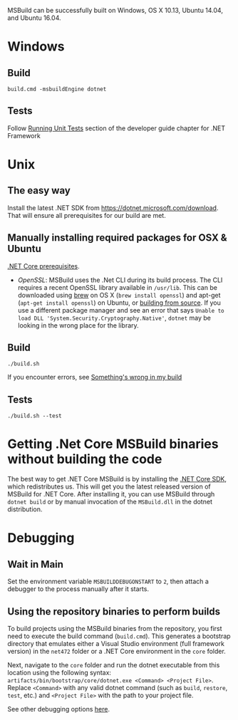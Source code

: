MSBuild can be successfully built on Windows, OS X 10.13, Ubuntu 14.04, and Ubuntu 16.04.

# Windows

## Build

`build.cmd -msbuildEngine dotnet`

## Tests

Follow [Running Unit Tests](Building-Testing-and-Debugging-on-Full-Framework-MSBuild.md#running-unit-tests) section of the developer guide chapter for .NET Framework

# Unix

## The easy way

Install the latest .NET SDK from https://dotnet.microsoft.com/download. That will ensure all prerequisites for our build are met.

## Manually installing required packages for OSX & Ubuntu

[.NET Core prerequisites](https://github.com/dotnet/core/blob/main/Documentation/prereqs.md).

* *OpenSSL*: MSBuild uses the .Net CLI during its build process. The CLI requires a recent OpenSSL library available in `/usr/lib`. This can be downloaded using [brew](https://brew.sh/) on OS X (`brew install openssl`) and apt-get (`apt-get install openssl`) on Ubuntu, or [building from source](https://wiki.openssl.org/index.php/Compilation_and_Installation#Mac). If you use a different package manager and see an error that says `Unable to load DLL 'System.Security.Cryptography.Native'`, `dotnet` may be looking in the wrong place for the library.

## Build

`./build.sh`

If you encounter errors, see [Something's wrong in my build](Something's-wrong-in-my-build.md)

## Tests

`./build.sh --test`

# Getting .Net Core MSBuild binaries without building the code

The best way to get .NET Core MSBuild is by installing the [.NET Core SDK](https://github.com/dotnet/core-sdk), which redistributes us. This will get you the latest released version of MSBuild for .NET Core. After installing it, you can use MSBuild through `dotnet build` or by manual invocation of the `MSBuild.dll` in the dotnet distribution.

# Debugging

## Wait in Main

Set the environment variable `MSBUILDDEBUGONSTART` to `2`, then attach a debugger to the process manually after it starts.

## Using the repository binaries to perform builds

To build projects using the MSBuild binaries from the repository, you first need to execute the build command (`build.cmd`). This generates a bootstrap directory that emulates either a Visual Studio environment (full framework version) in the `net472` folder or a .NET Core environment in the `core` folder.

Next, navigate to the `core` folder and run the dotnet executable from this location using the following syntax: `artifacts/bin/bootstrap/core/dotnet.exe <Command> <Project File>`. Replace `<Command>` with any valid dotnet command (such as `build`, `restore`, `test`, etc.) and `<Project File>` with the path to your project file.

See other debugging options [here](./Building-Testing-and-Debugging-on-Full-Framework-MSBuild.md#Debugging-MSBuild).
